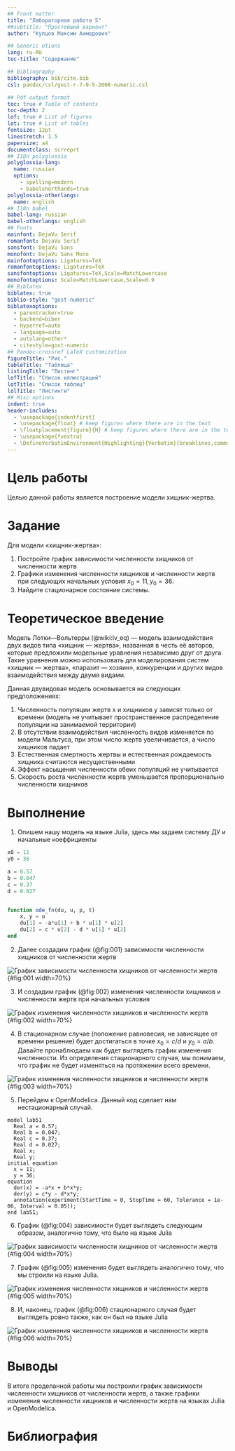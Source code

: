 ```yaml
---
## Front matter
title: "Лабораторная работа 5"
##subtitle: "Простейший вариант"
author: "Купцов Максим Ахмедович"

## Generic otions
lang: ru-RU
toc-title: "Содержание"

## Bibliography
bibliography: bib/cite.bib
csl: pandoc/csl/gost-r-7-0-5-2008-numeric.csl

## Pdf output format
toc: true # Table of contents
toc-depth: 2
lof: true # List of figures
lot: true # List of tables
fontsize: 12pt
linestretch: 1.5
papersize: a4
documentclass: scrreprt
## I18n polyglossia
polyglossia-lang:
  name: russian
  options:
	- spelling=modern
	- babelshorthands=true
polyglossia-otherlangs:
  name: english
## I18n babel
babel-lang: russian
babel-otherlangs: english
## Fonts
mainfont: DejaVu Serif
romanfont: DejaVu Serif
sansfont: DejaVu Sans
monofont: DejaVu Sans Mono
mainfontoptions: Ligatures=TeX
romanfontoptions: Ligatures=TeX
sansfontoptions: Ligatures=TeX,Scale=MatchLowercase
monofontoptions: Scale=MatchLowercase,Scale=0.9
## Biblatex
biblatex: true
biblio-style: "gost-numeric"
biblatexoptions:
  - parentracker=true
  - backend=biber
  - hyperref=auto
  - language=auto
  - autolang=other*
  - citestyle=gost-numeric
## Pandoc-crossref LaTeX customization
figureTitle: "Рис."
tableTitle: "Таблица"
listingTitle: "Листинг"
lofTitle: "Список иллюстраций"
lotTitle: "Список таблиц"
lolTitle: "Листинги"
## Misc options
indent: true
header-includes:
  - \usepackage{indentfirst}
  - \usepackage{float} # keep figures where there are in the text
  - \floatplacement{figure}{H} # keep figures where there are in the text
  - \usepackage{fvextra}
  - \DefineVerbatimEnvironment{Highlighting}{Verbatim}{breaklines,commandchars=\\\{\}}
---
```


# Цель работы

Целью данной работы является построение модели хищник-жертва.

# Задание

Для модели «хищник-жертва»:
1. Постройте график зависимости численности хищников от численности жертв
2. Графики изменения численности хищников и численности жертв при
следующих начальных условия $х_{0} = 11, y_{0}=36$. 
3. Найдите стационарное состояние системы.

# Теоретическое введение

Модель Лотки—Вольтерры (@wiki:lv_eq) — модель взаимодействия двух видов типа «хищник —
жертва», названная в честь её авторов, которые предложили модельные уравнения
независимо друг от друга. Такие уравнения можно использовать для моделирования
систем «хищник — жертва», «паразит — хозяин», конкуренции и других видов
взаимодействия между двумя видами.

Данная двувидовая модель основывается на следующих предположениях:

1. Численность популяции жертв x и хищников y зависят только от времени
(модель не учитывает пространственное распределение популяции на
занимаемой территории)
2. В отсутствии взаимодействия численность видов изменяется по модели
Мальтуса, при этом число жертв увеличивается, а число хищников падает
3. Естественная смертность жертвы и естественная рождаемость хищника
считаются несущественными
4. Эффект насыщения численности обеих популяций не учитывается
5. Скорость роста численности жертв уменьшается пропорционально
численности хищников

# Выполнение 

1. Опишем нашу модель на языке Julia, здесь мы задаем систему ДУ и начальные коеффициенты

```julia
x0 = 11
y0 = 36

a = 0.57
b = 0.047
c = 0.37
d = 0.027


function ode_fn(du, u, p, t)
    x, y = u
    du[1] = -a*u[1] + b * u[1] * u[2]
    du[2] = c * u[2] - d * u[1] * u[2]
end
```

2. Далее создадим график (@fig:001) зависимости численности хищников от численности жертв

![График зависимости численности хищников от численности жертв](image/5_1.png){#fig:001 width=70%}

3. И создадим график (@fig:002) изменения численности хищников и численности жертв при начальных условия

![График изменения численности хищников и численности жертв](image/5_2.png){#fig:002 width=70%}

4. В стационарном случае (положение равновесия, не зависящее от времени решение) будет достигаться в точке $x_0 = c / d$ и $y_0 = a / b$. Давайте пронаблюдаем как будет выглядеть график изменения численности. Из определения стационарного случая, мы понимаем, что график не будет изменяться на протяжении всего времени.

![График изменения численности хищников и численности жертв](image/5_3.png){#fig:003 width=70%}

5. Перейдем к OpenModelica. Данный код сделает нам нестационарный случай.

```modelica
model lab51
  Real a = 0.57;
  Real b = 0.047;
  Real c = 0.37;
  Real d = 0.027;
  Real x;
  Real y;
initial equation
  x = 11;
  y = 36;
equation
  der(x) = -a*x + b*x*y;
  der(y) = c*y - d*x*y;
  annotation(experiment(StartTime = 0, StopTime = 60, Tolerance = 1e-06, Interval = 0.05));
end lab51;
```

6. График (@fig:004) зависимости будет выглядеть следующим образом, аналогично тому, что было на языке Julia

![График зависимости численности хищников от численности жертв](image/om5_1.png){#fig:004 width=70%}

7. График (@fig:005) изменения будет выглядеть аналогично тому, что мы строили на языке Julia.

![График изменения численности хищников и численности жертв](image/om5_2.png){#fig:005 width=70%}

8. И, наконец, график (@fig:006) стационарного случая будет выглядеть ровно также, как он был на языке Julia

![График изменения численности хищников и численности жертв](image/om5_3.png){#fig:006 width=70%}

# Выводы

В итоге проделанной работы мы построили график зависимости численности хищников
от численности жертв, а также графики изменения численности хищников и
численности жертв на языках Julia и OpenModelica.

# Библиография

